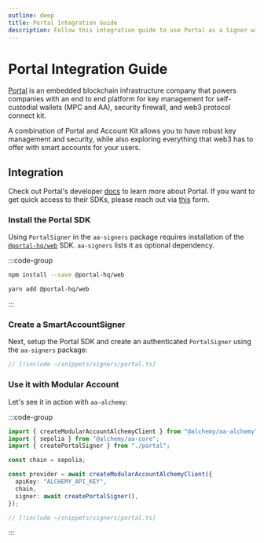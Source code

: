 ```yaml
---
outline: deep
title: Portal Integration Guide
description: Follow this integration guide to use Portal as a Signer with Account Kit, a vertically integrated stack for building apps that support ERC-4337 and ERC-6900.
---
```


# Portal Integration Guide

[Portal](https://www.portalhq.io/) is an embedded blockchain infrastructure company that powers companies with an end to end platform for key management for self-custodial wallets (MPC and AA), security firewall, and web3 protocol connect kit.

A combination of Portal and Account Kit allows you to have robust key management and security, while also exploring everything that web3 has to offer with smart accounts for your users.

## Integration

Check out Portal's developer [docs](https://docs.portalhq.io/) to learn more about Portal. If you want to get quick access to their SDKs, please reach out via [this](https://form.typeform.com/to/AfPtKjj7?utm_source=AlchemyDocs&utm_medium=xxxxx&utm_campaign=xxxxx) form.

### Install the Portal SDK

Using `PortalSigner` in the `aa-signers` package requires installation of the [`@portal-hq/web`](https://docs.portalhq.io/sdk/web-beta) SDK. `aa-signers` lists it as optional dependency.

:::code-group

```bash [npm]
npm install --save @portal-hq/web
```

```bash [yarn]
yarn add @portal-hq/web
```

:::

### Create a SmartAccountSigner

Next, setup the Portal SDK and create an authenticated `PortalSigner` using the `aa-signers` package:

```ts [portal.ts]
// [!include ~/snippets/signers/portal.ts]
```

### Use it with Modular Account

Let's see it in action with `aa-alchemy`:

:::code-group

```ts [example.ts]
import { createModularAccountAlchemyClient } from "@alchemy/aa-alchemy";
import { sepolia } from "@alchemy/aa-core";
import { createPortalSigner } from "./portal";

const chain = sepolia;

const provider = await createModularAccountAlchemyClient({
  apiKey: "ALCHEMY_API_KEY",
  chain,
  signer: await createPortalSigner(),
});
```

```ts [portal.ts]
// [!include ~/snippets/signers/portal.ts]
```

:::
